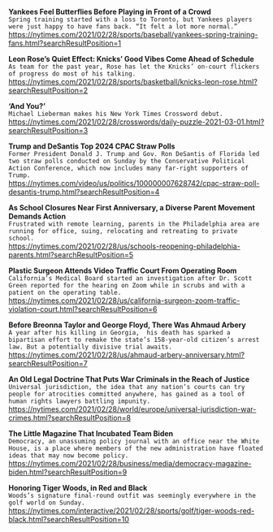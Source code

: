 **Yankees Feel Butterflies Before Playing in Front of a Crowd**\
`Spring training started with a loss to Toronto, but Yankees players were just happy to have fans back. “It felt a lot more normal.”`\
https://nytimes.com/2021/02/28/sports/baseball/yankees-spring-training-fans.html?searchResultPosition=1

**Leon Rose’s Quiet Effect: Knicks’ Good Vibes Come Ahead of Schedule**\
`As team for the past year, Rose has let the Knicks’ on-court flickers of progress do most of his talking.`\
https://nytimes.com/2021/02/28/sports/basketball/knicks-leon-rose.html?searchResultPosition=2

**‘And You?’**\
`Michael Lieberman makes his New York Times Crossword debut.`\
https://nytimes.com/2021/02/28/crosswords/daily-puzzle-2021-03-01.html?searchResultPosition=3

**Trump and DeSantis Top 2024 CPAC Straw Polls**\
`Former President Donald J. Trump and Gov. Ron DeSantis of Florida led two straw polls conducted on Sunday by the Conservative Political Action Conference, which now includes many far-right supporters of Trump.`\
https://nytimes.com/video/us/politics/100000007628742/cpac-straw-poll-desantis-trump.html?searchResultPosition=4

**As School Closures Near First Anniversary, a Diverse Parent Movement Demands Action**\
`Frustrated with remote learning, parents in the Philadelphia area are running for office, suing, relocating and retreating to private school.`\
https://nytimes.com/2021/02/28/us/schools-reopening-philadelphia-parents.html?searchResultPosition=5

**Plastic Surgeon Attends Video Traffic Court From Operating Room**\
`California’s Medical Board started an investigation after Dr. Scott Green reported for the hearing on Zoom while in scrubs and with a patient on the operating table.`\
https://nytimes.com/2021/02/28/us/california-surgeon-zoom-traffic-violation-court.html?searchResultPosition=6

**Before Breonna Taylor and George Floyd, There Was Ahmaud Arbery**\
`A year after his killing in Georgia,  his death has sparked a bipartisan effort to remake the state’s 158-year-old citizen’s arrest law. But a potentially divisive trial awaits.`\
https://nytimes.com/2021/02/28/us/ahmaud-arbery-anniversary.html?searchResultPosition=7

**An Old Legal Doctrine That Puts War Criminals in the Reach of Justice**\
`Universal jurisdiction, the idea that any nation’s courts can try people for atrocities committed anywhere, has gained as a tool of human rights lawyers battling impunity.`\
https://nytimes.com/2021/02/28/world/europe/universal-jurisdiction-war-crimes.html?searchResultPosition=8

**The Little Magazine That Incubated Team Biden**\
`Democracy, an unassuming policy journal with an office near the White House, is a place where members of the new administration have floated ideas that may now become policy.`\
https://nytimes.com/2021/02/28/business/media/democracy-magazine-biden.html?searchResultPosition=9

**Honoring Tiger Woods, in Red and Black**\
`Woods’s signature final-round outfit was seemingly everywhere in the golf world on Sunday.`\
https://nytimes.com/interactive/2021/02/28/sports/golf/tiger-woods-red-black.html?searchResultPosition=10

